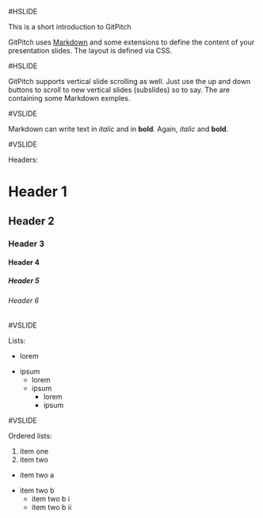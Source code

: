 #HSLIDE

This is a short introduction to GitPitch

GitPitch uses [Markdown](https://guides.github.com/features/mastering-markdown/) and some extensions to define the content of your presentation slides. The layout is defined via CSS.

#HSLIDE

GitPitch supports vertical slide scrolling as well. Just use the up and down buttons to scroll to new vertical slides (subslides) so to say. The are containing some Markdown exmples.

#VSLIDE

Markdown can write text in *italic* and in **bold**. Again, _italic_ and __bold__.

#VSLIDE

Headers:

# Header 1
## Header 2 
### Header 3
#### Header 4
##### Header 5
###### Header 6


#VSLIDE

Lists:

- lorem
* ipsum
  - lorem
  * ipsum
    - lorem
    * ipsum
    
#VSLIDE

Ordered lists:

1. item one
2. item two
  - item two a
  * item two b
    - item two b i
    * item two b ii
